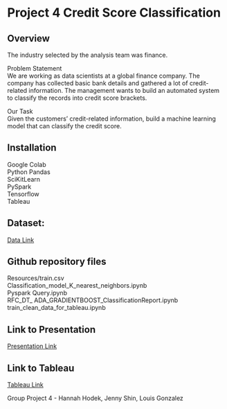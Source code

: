 
# Project 4 Credit Score Classification

## Overview
The industry selected by the analysis team was finance.

Problem Statement    
We are working as data scientists at a global finance company. The company has collected basic bank details and gathered a lot of credit-related information. The management wants to build an automated system to classify the records into credit score brackets.

Our Task    
Given the customers’ credit-related information, build a machine learning model that can classify the credit score.

## Installation
Google Colab   
Python Pandas    
SciKitLearn    
PySpark    
Tensorflow       
Tableau

## Dataset:    
[Data Link](https://www.kaggle.com/datasets/parisrohan/credit-score-classification/data)

## Github repository files
Resources/train.csv    
Classification_model_K_nearest_neighbors.ipynb    
Pyspark Query.ipynb    
RFC_DT_ ADA_GRADIENTBOOST_ClassificationReport.ipynb     
train_clean_data_for_tableau.ipynb    

## Link to Presentation    
[Presentation Link](https://github.com/hhodek/Project4_CreditScoreClassification/blob/main/Project%204%20Presentation%20.pdf)

## Link to Tableau
[Tableau Link](https://public.tableau.com/app/profile/louis.alejandro.gonzalez/viz/Project4FINAL_16976687017130/BOXPLOTCREDUTIL)

Group Project 4 - Hannah Hodek, Jenny Shin, Louis Gonzalez

